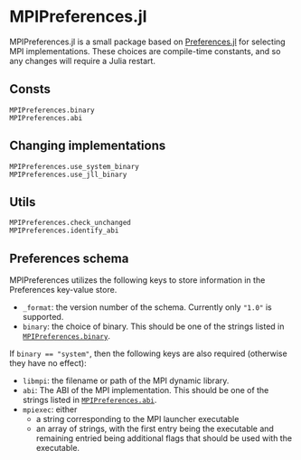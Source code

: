 # MPIPreferences.jl

MPIPreferences.jl is a small package based on [Preferences.jl](https://github.com/JuliaPackaging/Preferences.jl/) for selecting MPI implementations.
These choices are compile-time constants, and so any changes will require a Julia restart.

## Consts

```@docs
MPIPreferences.binary
MPIPreferences.abi
```

## Changing implementations

```@docs
MPIPreferences.use_system_binary
MPIPreferences.use_jll_binary
```

## Utils

```@docs
MPIPreferences.check_unchanged
MPIPreferences.identify_abi
```

## Preferences schema

MPIPreferences utilizes the following keys to store information in the Preferences key-value store.

- `_format`: the version number of the schema. Currently only `"1.0"` is supported.
- `binary`: the choice of binary. This should be one of the strings listed in [`MPIPreferences.binary`](@ref).

If `binary == "system"`, then the following keys are also required (otherwise they have no effect):
- `libmpi`: the filename or path of the MPI dynamic library.
- `abi`: The ABI of the MPI implementation. This should be one of the strings listed in [`MPIPreferences.abi`](@ref).
- `mpiexec`: either
  - a string corresponding to the MPI launcher executable
  - an array of strings, with the first entry being the executable and remaining entried being additional flags that should be used with the executable.